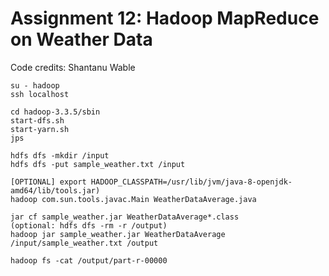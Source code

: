 # Assignment 12: Hadoop MapReduce on Weather Data

Code credits: Shantanu Wable

```
su - hadoop
ssh localhost

cd hadoop-3.3.5/sbin
start-dfs.sh
start-yarn.sh
jps

hdfs dfs -mkdir /input
hdfs dfs -put sample_weather.txt /input

[OPTIONAL] export HADOOP_CLASSPATH=/usr/lib/jvm/java-8-openjdk-amd64/lib/tools.jar) 
hadoop com.sun.tools.javac.Main WeatherDataAverage.java

jar cf sample_weather.jar WeatherDataAverage*.class
(optional: hdfs dfs -rm -r /output)
hadoop jar sample_weather.jar WeatherDataAverage /input/sample_weather.txt /output

hadoop fs -cat /output/part-r-00000
```


